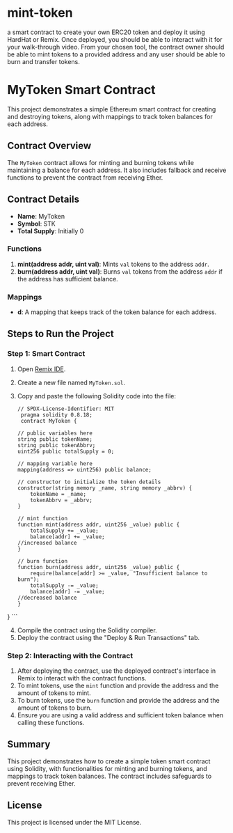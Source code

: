 # mint-token
 a smart contract to create your own ERC20 token and deploy it using HardHat or Remix. Once deployed, you should be able to interact with it for your walk-through video. From your chosen tool, the contract owner should be able to mint tokens to a provided address and any user should be able to burn and transfer tokens.

# MyToken Smart Contract

This project demonstrates a simple Ethereum smart contract for creating and destroying tokens, along with mappings to track token balances for each address.

## Contract Overview

The `MyToken` contract allows for minting and burning tokens while maintaining a balance for each address. It also includes fallback and receive functions to prevent the contract from receiving Ether.

## Contract Details

- **Name**: MyToken
- **Symbol**: STK
- **Total Supply**: Initially 0

### Functions

1. **mint(address addr, uint val)**: Mints `val` tokens to the address `addr`.
2. **burn(address addr, uint val)**: Burns `val` tokens from the address `addr` if the address has sufficient balance.

### Mappings

- **d**: A mapping that keeps track of the token balance for each address.

## Steps to Run the Project

### Step 1: Smart Contract

1. Open [Remix IDE]([https://remix.ethereum.org/](https://remix.ethereum.org/#lang=en&optimize=false&runs=200&evmVersion=null&version=soljson-v0.8.18+commit.87f61d96.js)).
2. Create a new file named `MyToken.sol`.
3. Copy and paste the following Solidity code into the file:

    ```solidity
    // SPDX-License-Identifier: MIT
     pragma solidity 0.8.18;
     contract MyToken {

    // public variables here
    string public tokenName;
    string public tokenAbbrv;
    uint256 public totalSupply = 0;

    // mapping variable here
    mapping(address => uint256) public balance;

    // constructor to initialize the token details
    constructor(string memory _name, string memory _abbrv) {
        tokenName = _name;
        tokenAbbrv = _abbrv;
    }

    // mint function
    function mint(address addr, uint256 _value) public {
        totalSupply += _value;
        balance[addr] += _value;                                  //increased balance
    }

    // burn function
    function burn(address addr, uint256 _value) public {
        require(balance[addr] >= _value, "Insufficient balance to burn");
        totalSupply -= _value;
        balance[addr] -= _value;                                                //decreased balance
    }
}
    ```

4. Compile the contract using the Solidity compiler.
5. Deploy the contract using the "Deploy & Run Transactions" tab.

### Step 2: Interacting with the Contract

1. After deploying the contract, use the deployed contract's interface in Remix to interact with the contract functions.
2. To mint tokens, use the `mint` function and provide the address and the amount of tokens to mint.
3. To burn tokens, use the `burn` function and provide the address and the amount of tokens to burn.
4. Ensure you are using a valid address and sufficient token balance when calling these functions.

## Summary

This project demonstrates how to create a simple token smart contract using Solidity, with functionalities for minting and burning tokens, and mappings to track token balances. The contract includes safeguards to prevent receiving Ether.

## License

This project is licensed under the MIT License.

